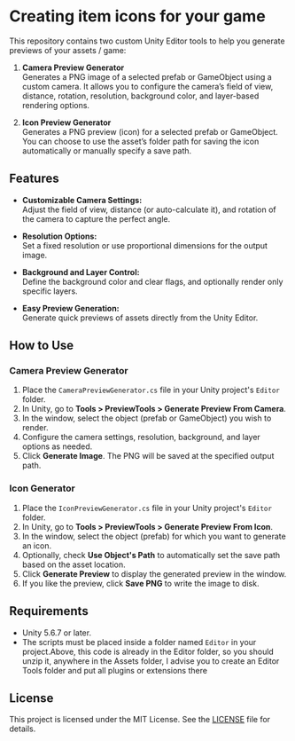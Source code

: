 # Creating item icons for your game

This repository contains two custom Unity Editor tools to help you generate previews of your assets / game:

1. **Camera Preview Generator**  
   Generates a PNG image of a selected prefab or GameObject using a custom camera. It allows you to configure the camera’s field of view, distance, rotation, resolution, background color, and layer-based rendering options.

2. **Icon Preview Generator**  
   Generates a PNG preview (icon) for a selected prefab or GameObject. You can choose to use the asset’s folder path for saving the icon automatically or manually specify a save path.

## Features

- **Customizable Camera Settings:**  
  Adjust the field of view, distance (or auto-calculate it), and rotation of the camera to capture the perfect angle.

- **Resolution Options:**  
  Set a fixed resolution or use proportional dimensions for the output image.

- **Background and Layer Control:**  
  Define the background color and clear flags, and optionally render only specific layers.

- **Easy Preview Generation:**  
  Generate quick previews of assets directly from the Unity Editor.

## How to Use

### Camera Preview Generator

1. Place the `CameraPreviewGenerator.cs` file in your Unity project's `Editor` folder.
2. In Unity, go to **Tools > PreviewTools > Generate Preview From Camera**.
3. In the window, select the object (prefab or GameObject) you wish to render.
4. Configure the camera settings, resolution, background, and layer options as needed.
5. Click **Generate Image**. The PNG will be saved at the specified output path.

### Icon Generator

1. Place the `IconPreviewGenerator.cs` file in your Unity project's `Editor` folder.
2. In Unity, go to **Tools > PreviewTools > Generate Preview From Icon**.
3. In the window, select the object (prefab) for which you want to generate an icon.
4. Optionally, check **Use Object's Path** to automatically set the save path based on the asset location.
5. Click **Generate Preview** to display the generated preview in the window.
6. If you like the preview, click **Save PNG** to write the image to disk.

## Requirements

- Unity 5.6.7 or later.
- The scripts must be placed inside a folder named `Editor` in your project.Above, this code is already in the Editor folder, so you should unzip it, anywhere in the Assets folder, I advise you to create an Editor Tools folder and put all plugins or extensions there

## License

This project is licensed under the MIT License. See the [LICENSE](LICENSE) file for details.



